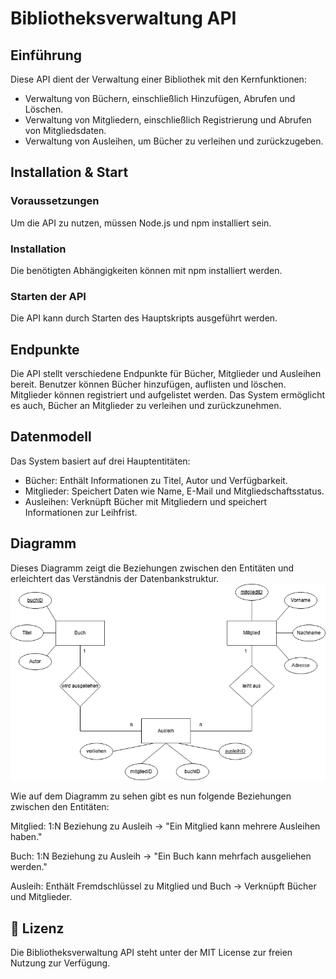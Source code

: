 # Bibliotheksverwaltung API

## Einführung
Diese API dient der Verwaltung einer Bibliothek mit den Kernfunktionen:
- Verwaltung von Büchern, einschließlich Hinzufügen, Abrufen und Löschen.
- Verwaltung von Mitgliedern, einschließlich Registrierung und Abrufen von Mitgliedsdaten.
- Verwaltung von Ausleihen, um Bücher zu verleihen und zurückzugeben.

## Installation & Start
### Voraussetzungen
Um die API zu nutzen, müssen Node.js und npm installiert sein.

### Installation
Die benötigten Abhängigkeiten können mit npm installiert werden.

### Starten der API
Die API kann durch Starten des Hauptskripts ausgeführt werden.

## Endpunkte
Die API stellt verschiedene Endpunkte für Bücher, Mitglieder und Ausleihen bereit. Benutzer können Bücher hinzufügen, auflisten und löschen. Mitglieder können registriert und aufgelistet werden. Das System ermöglicht es auch, Bücher an Mitglieder zu verleihen und zurückzunehmen.

## Datenmodell
Das System basiert auf drei Hauptentitäten:
- Bücher: Enthält Informationen zu Titel, Autor und Verfügbarkeit.
- Mitglieder: Speichert Daten wie Name, E-Mail und Mitgliedschaftsstatus.
- Ausleihen: Verknüpft Bücher mit Mitgliedern und speichert Informationen zur Leihfrist.

## Diagramm
Dieses Diagramm zeigt die Beziehungen zwischen den Entitäten und erleichtert das Verständnis der Datenbankstruktur.
![ER-Modell](Bibliotheksverwaltung.drawio.png)

Wie auf dem Diagramm zu sehen gibt es nun folgende Beziehungen zwischen den Entitäten:

Mitglied:
1:N Beziehung zu Ausleih → "Ein Mitglied kann mehrere Ausleihen haben."

Buch:
1:N Beziehung zu Ausleih → "Ein Buch kann mehrfach ausgeliehen werden."

Ausleih:
Enthält Fremdschlüssel zu Mitglied und Buch → Verknüpft Bücher und Mitglieder.

## 📜 Lizenz
Die Bibliotheksverwaltung API steht unter der MIT License zur freien Nutzung zur Verfügung.